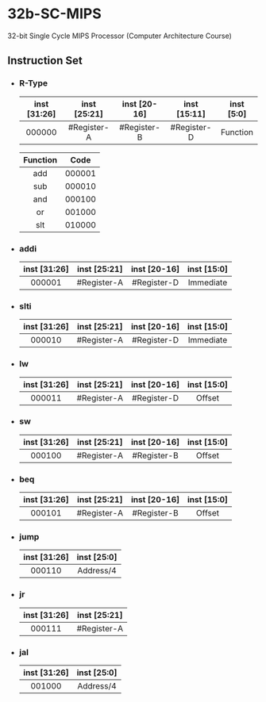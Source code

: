 # 32b-SC-MIPS
32-bit Single Cycle MIPS Processor (Computer Architecture Course)

## Instruction Set

* ### R-Type
    | inst [31:26] | inst [25:21] | inst [20-16] | inst [15:11] | inst [5:0] |
    | :----------: | :----------: | :----------: | :----------: | :--------: |
    |    000000    | #Register-A  | #Register-B  | #Register-D  |  Function  |

    | Function |  Code  |
    | :------: | :----: |
    |   add    | 000001 |
    |   sub    | 000010 |
    |   and    | 000100 |
    |    or    | 001000 |
    |   slt    | 010000 |

* ### addi
    | inst [31:26] | inst [25:21] | inst [20-16] | inst [15:0] |
    | :----------: | :----------: | :----------: | :---------: |
    |    000001    | #Register-A  | #Register-D  |  Immediate  |

* ### slti
    | inst [31:26] | inst [25:21] | inst [20-16] | inst [15:0] |
    | :----------: | :----------: | :----------: | :---------: |
    |    000010    | #Register-A  | #Register-D  |  Immediate  |

* ### lw
    | inst [31:26] | inst [25:21] | inst [20-16] | inst [15:0] |
    | :----------: | :----------: | :----------: | :---------: |
    |    000011    | #Register-A  | #Register-D  |   Offset    |

* ### sw
    | inst [31:26] | inst [25:21] | inst [20-16] | inst [15:0] |
    | :----------: | :----------: | :----------: | :---------: |
    |    000100    | #Register-A  | #Register-B  |   Offset    |

* ### beq
    | inst [31:26] | inst [25:21] | inst [20-16] | inst [15:0] |
    | :----------: | :----------: | :----------: | :---------: |
    |    000101    | #Register-A  | #Register-B  |   Offset    |

* ### jump
    | inst [31:26] | inst [25:0] |
    | :----------: | :---------: |
    |    000110    |  Address/4  |

* ### jr
    | inst [31:26] | inst [25:21] |
    | :----------: | :----------: |
    |    000111    | #Register-A  |

* ### jal
    | inst [31:26] | inst [25:0] |
    | :----------: | :---------: |
    |    001000    |  Address/4  |
